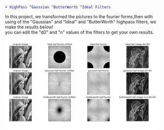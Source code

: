 ```diff
+ HighPass ^Gaussian ^ButterWorth ^Ideal Filters
```
In this project, we transformed the pictures to the fourier forms,then with using of the "Gaussian" and "Ideal" and "ButterWorth" highpass filters, we make the results below!</br>
you can edit the "d0" and "n" values of the filters to get your own results.</br></br>
![](result.JPG)
